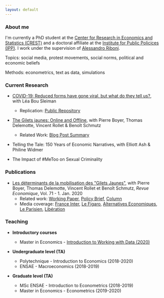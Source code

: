 ```yaml
---
layout: default
---
```


### About me

I'm currently a PhD student at the [Center for Research in Economics and Statistics (CREST)](http://crest.science/) and a doctoral affiliate at the [Institute for Public Policices (IPP)](https://www.ipp.eu/). I work under the supervision of [Alessandro Riboni](https://sites.google.com/site/alessandroriboni/). 

Topics: social media, protest movements, social norms, political and economic beliefs

Methods: econometrics, text as data, simulations

### Current Research

- [COVID-19: Reduced forms have gone viral, but what do they tell us?](https://drive.google.com/file/d/10IAg33S7rgOHJCIAkp7f8tjpcnRAjz4e/view?usp=sharing), with Léa Bou Sleiman
  - Replication: [Public Repository](https://gitlab.com/germain.gauthier/covid-reduced-forms-replication)
- [The Gilets jaunes: Online and Offline](https://drive.google.com/file/d/1GsRYCxlEpCC44sUcJ03qizSK7X4abN1K/view?usp=sharing), with Pierre Boyer, Thomas Delemotte, Vincent Rollet & Benoît Schmutz
  - Related Work: [Blog Post Summary](https://blog.ipp.eu/2020/07/15/vers-une-hybridation-des-mouvements-sociaux-et-des-reseaux-sociaux-lexemple-des-gilets-jaunes/)

- Telling the Tale: 150 Years of Economic Narratives, with Elliott Ash & Philine Widmer

- The Impact of #MeToo on Sexual Criminality

### Publications

- [Les déterminants de la mobilisation des "Gilets Jaunes"](https://www.cairn.info/revue-economique-2020-1-page-109.htm), with Pierre Boyer, Thomas Delemotte, Vincent Rollet et Benoît Schmutz, *Revue Economique*, Vol. 71 - 1. Jan. 2020
  - Related work: [Working Paper](http://crest.science/RePEc/wpstorage/2019-06.pdf), [Policy Brief](https://www.ipp.eu/wp-content/uploads/2019/04/n39-notesIPP-avril2019.pdf), [Column](https://www.lemonde.fr/idees/article/2019/11/15/entre-facebook-et-le-rond-point-la-double-originalite-du-mouvement-des-gilets-jaunes_6019218_3232.html#xtor=AL-32280270)
  - Media coverage: [France Inter](https://www.franceinter.fr/societe/une-etude-determine-le-chomage-et-les-80-km-h-comme-source-de-la-mobilisation-des-gilets-jaunes), [Le Figaro](http://www.lefigaro.fr/vox/economie/les-gilets-jaunes-ont-ils-vraiment-a-voir-avec-le-passage-a-80-km-h-oui-20190417), [Alternatives Economiques](https://blogs.alternatives-economiques.fr/anota/2019/04/14/du-mur-aux-ronds-points-cartographie-de-l-emergence-des-gilets-jaunes), [Le Parisien](http://www.leparisien.fr/societe/limitation-a-80-km-h-le-grand-flou-20-04-2019-8057055.php), [Libération](https://www.liberation.fr/debats/2019/04/17/gilets-jaunes-le-80-kmh-ne-passe-pas_1721959)

### Teaching

- **Introductory courses**
  - Master in Economics - [Introduction to Working with Data (2020)](https://gitlab.com/germain.gauthier/code-for-econometrics-101/-/blob/master/poly.md)
  
- **Undergraduate level (TA)**
  - Polytechnique - Introduction to Economics (2018-2020)
  - ENSAE - Macroeconomics (2018-2019) 

- **Graduate level (TA)**
  - MSc ENSAE - Introduction to Econometrics (2018-2019)
  - Master in Economics - Econometrics (2019-2020) 
